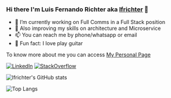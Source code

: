 ### Hi there I'm Luis Fernando Richter aka [lfrichter](https://github.com/lfrichter) 👋

- 🔭 I’m currently working on Full Comms in a Full Stack position
- 🌱 Also improving my skills on architecture and Microservice
- 📫 You can reach me by phone/whatsapp or email
- 🎸 Fun fact: I love play guitar


To know more about me you can access [My Personal Page](https://lfrichter.github.io/fernando.richter/)


[![LinkedIn](https://img.shields.io/badge/Linked-In-0A66C2.svg?logo=LinkedIn&style=for-the-badge&logoColor=#0A66C2)](https://www.linkedin.com/in/lfrichter/)                                                                                             [![StackOverflow](https://img.shields.io/badge/Stack-Overflow-F58025.svg?logo=stackoverflow&style=for-the-badge&logoColor=white)](https://stackoverflow.com/users/7042444/luis-fernando-richter) 


![lfrichter's GitHub stats](https://github-readme-stats.vercel.app/api?username=lfrichter&count_private=true&show_icons=true&theme=merko)



![Top Langs](https://github-readme-stats.vercel.app/api/top-langs/?username=lfrichter&layout=compact&hide=VBA)



